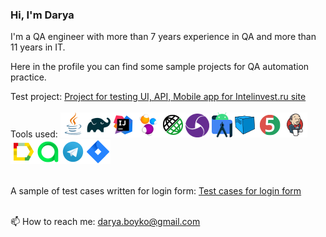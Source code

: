 ### Hi, I'm Darya
I'm a QA engineer with more than 7 years experience in QA and more than 11 years in IT.

Here in the profile you can find some sample projects for QA automation practice.

Test project: <a target="_blank" href="https://github.com/dboyko-qa/intelinvest_auto_project">Project for testing UI, API, Mobile app for Intelinvest.ru site</a></br></br>
Tools used:
![This is an image](/icons/Java.png)![This is an image](/icons/Gradle.png)![This is an image](/icons/Intelij_IDEA.png)![This is an image](/icons/Selenide.png)![This is an image](/icons/Rest-Assured.png)![This is an image](/icons/appium.png) ![This is an image](/icons/androidstudio.png)![This is an image](/icons/Selenoid.png)![This is an image](/icons/JUnit5.png)![This is an image](/icons/Jenkins.png)![This is an image](/icons/Allure_Report.png)![This is an image](/icons/AllureTestOps.png)![This is an image](/icons/Telegram.png)![This is an image](/icons/Jira.png)</br></br>

A sample of test cases written for login form: <a target="_blank" href="https://github.com/dboyko-qa/Sample_test_cases_list_for_login_form">Test cases for login form</a></br></br>

📫 How to reach me: darya.boyko@gmail.com

<!--
**dboyko-qa/dboyko-qa** is a ✨ _special_ ✨ repository because its `README.md` (this file) appears on your GitHub profile.

Here are some ideas to get you started:

- 🔭 I’m currently working on ...
- 🌱 I’m currently learning ...
- 👯 I’m looking to collaborate on ...
- 🤔 I’m looking for help with ...
- 💬 Ask me about ...
- 📫 How to reach me: ...
- 😄 Pronouns: ...
- ⚡ Fun fact: ...
-->
